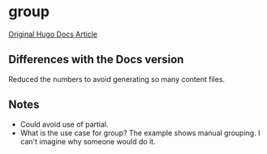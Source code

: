 # group

[Original Hugo Docs Article](https://gohugo.io/functions/group/)

## Differences with the Docs version

Reduced the numbers to avoid generating so many content files.

## Notes

* Could avoid use of partial.
* What is the use case for group? The example shows manual grouping. I can't imagine why someone would do it.